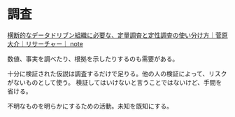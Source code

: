 # 調査

[横断的なデータドリブン組織に必要な、定量調査と定性調査の使い分け方｜菅原大介｜リサーチャー｜ note](https://note.com/diisuket/n/nc5f302c13f7f)

数値、事実を調べたり、根拠を示したりするのも需要がある。

十分に検証された仮説は調査するだけで足りる。他の人の検証によって、リスクがないものとして使う。
検証してはいけないと言うことではないけど、手間を省ける。

不明なものを明らかにするための活動。未知を既知にする。
